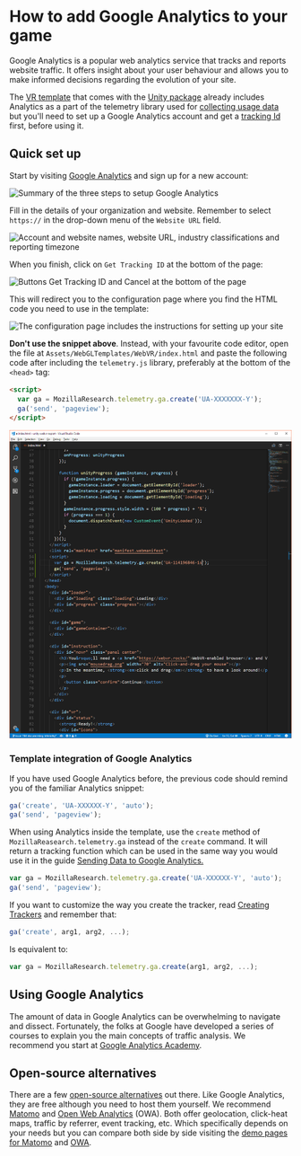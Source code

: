 # How to add Google Analytics to your game

Google Analytics is a popular web analytics service that tracks and reports website traffic. It offers insight about your user behaviour and allows you to make informed decisions regarding the evolution of your site.

The [VR template](../../Assets/WebGLTemplates/WebVR/index.html) that comes with the [Unity package](https://u3d.as/1476) already includes Analytics as a part of the telemetry library used for [collecting usage data](../data-collection.md) but you'll need to set up a Google Analytics account and get a [tracking Id](https://support.google.com/analytics/answer/7372977) first, before using it.

## Quick set up

Start by visiting [Google Analytics](https://analytics.google.com/analytics/web) and sign up for a new account:

![Summary of the three steps to setup Google Analytics](./images/setup-ga.png)

Fill in the details of your organization and website. Remember to select `https://` in the drop-down menu of the `Website URL` field.

![Account and website names, website URL, industry classifications and reporting timezone](./images/filled-1.png)

When you finish, click on `Get Tracking ID` at the bottom of the page:

![Buttons Get Tracking ID and Cancel at the bottom of the page](./images/filled-2.png)

This will redirect you to the configuration page where you find the HTML code you need to use in the template:

![The configuration page includes the instructions for setting up your site](./images/setup-done.png)

**Don't use the snippet above**. Instead, with your favourite code editor, open the file at `Assets/WebGLTemplates/WebVR/index.html` and paste the following code after including the `telemetry.js` library, preferably at the bottom of the `<head>` tag:

```html
<script>
  var ga = MozillaResearch.telemetry.ga.create('UA-XXXXXXX-Y');
  ga('send', 'pageview');
</script>
```

![The code provided by GA should be added after including the telemetry library](./images/add-to-index.png)

### Template integration of Google Analytics

If you have used Google Analytics before, the previous code should remind you of the familiar Analytics snippet:

```js
ga('create', 'UA-XXXXXX-Y', 'auto');
ga('send', 'pageview');
```

When using Analytics inside the template, use the `create` method of `MozillaReasearch.telemetry.ga` instead of the `create` command. It will return a tracking function which can be used in the same way you would use it in the guide [Sending Data to Google Analytics.](https://developers.google.com/analytics/devguides/collection/analyticsjs/creating-trackers) 

```js
var ga = MozillaResearch.telemetry.ga.create('UA-XXXXXX-Y', 'auto');
ga('send', 'pageview');
```

If you want to customize the way you create the tracker, read [Creating Trackers](https://developers.google.com/analytics/devguides/collection/analyticsjs/creating-trackers) and remember that:

```js
ga('create', arg1, arg2, ...);
``` 

Is equivalent to:

```js
var ga = MozillaResearch.telemetry.ga.create(arg1, arg2, ...);
```

## Using Google Analytics

The amount of data in Google Analytics can be overwhelming to navigate and dissect. Fortunately, the folks at Google have developed a series of courses to explain you the main concepts of traffic analysis. We recommend you start at [Google Analytics Academy](https://analytics.google.com/analytics/academy/). 

## Open-source alternatives

There are a few [open-source alternatives](https://en.wikipedia.org/wiki/List_of_web_analytics_software#Free_/_Open_source_(FLOSS)) out there. Like Google Analytics, they are free although you need to host them yourself. We recommend [Matomo](https://matomo.org/) and [Open Web Analytics](http://www.openwebanalytics.com) (OWA). Both offer geolocation, click-heat maps, traffic by referrer, event tracking, etc. Which specifically depends on your needs but you can compare both side by side visiting the [demo pages for Matomo](https://demo.matomo.org) and [OWA](http://demo.openwebanalytics.com/owa/). 